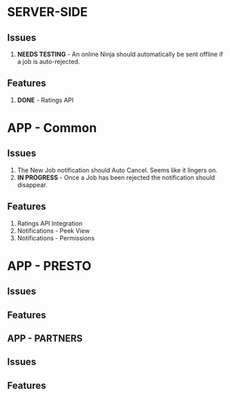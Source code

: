 # SERVER-SIDE
## Issues
1. **NEEDS TESTING** - An online Ninja should automatically be sent offline if a job is auto-rejected.

## Features
1. **DONE** - Ratings API

# APP - Common
## Issues
1. The New Job notification should Auto Cancel. Seems like it lingers on.
2. **IN PROGRESS** - Once a Job has been rejected the notification should disappear.
## Features
1. Ratings API Integration
2. Notifications - Peek View
3. Notifications - Permissions

# APP - PRESTO
## Issues
## Features

## APP - PARTNERS
## Issues
## Features